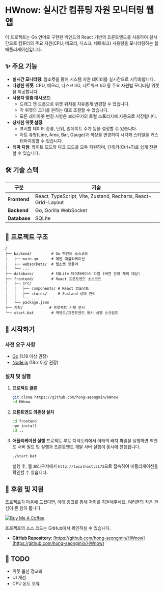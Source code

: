 # HWnow: 실시간 컴퓨팅 자원 모니터링 웹앱

이 프로젝트는 Go 언어로 구현된 백엔드와 React 기반의 프론트엔드를 사용하여 실시간으로 컴퓨터의 주요 자원(CPU, 메모리, 디스크, 네트워크) 사용량을 모니터링하는 웹 애플리케이션입니다.

## ✨ 주요 기능

- **실시간 모니터링**: 웹소켓을 통해 시스템 자원 데이터를 실시간으로 시각화합니다.
- **다양한 위젯**: CPU, 메모리, 디스크 I/O, 네트워크 I/O 등 주요 자원별 모니터링 위젯을 제공합니다.
- **사용자 맞춤 대시보드**:
  - 드래그 앤 드롭으로 위젯 위치를 자유롭게 변경할 수 있습니다.
  - 각 위젯의 크기를 원하는 대로 조절할 수 있습니다.
  - 모든 레이아웃 변경 사항은 브라우저의 로컬 스토리지에 자동으로 저장됩니다.
- **상세한 위젯 설정**:
  - 표시할 데이터 종류, 단위, 업데이트 주기 등을 설정할 수 있습니다.
  - 차트 유형(Line, Area, Bar, Gauge)과 색상을 변경하여 시각화 스타일을 커스터마이징할 수 있습니다.
- **테마 지원**: 라이트 모드와 다크 모드를 모두 지원하며, 단축키(Ctrl+T)로 쉽게 전환할 수 있습니다.

## 🛠️ 기술 스택

| 구분      | 기술                                                               |
| --------- | ------------------------------------------------------------------ |
| **Frontend**  | React, TypeScript, Vite, Zustand, Recharts, React-Grid-Layout    |
| **Backend**   | Go, Gorilla WebSocket                                              |
| **Database**  | SQLite                                                             |

## 📂 프로젝트 구조

```
/
├── backend/         # Go 백엔드 소스코드
│   ├── main.go      # 메인 애플리케이션
│   ├── websockets/  # 웹소켓 핸들러
│   └── ...
├── database/        # SQLite 데이터베이스 파일 (버전 관리 제외 대상)
├── frontend/        # React 프론트엔드 소스코드
│   ├── src/
│   │   ├── components/ # React 컴포넌트
│   │   ├── stores/     # Zustand 상태 관리
│   │   └── ...
│   └── package.json
├── 기획/            # 프로젝트 기획 문서
└── start.bat        # 백엔드/프론트엔드 동시 실행 스크립트
```

## 🚀 시작하기

### 사전 요구 사항

- [Go](https://go.dev/doc/install) (1.18 이상 권장)
- [Node.js](https://nodejs.org/en/download) (18.x 이상 권장)

### 설치 및 실행

1.  **프로젝트 클론**
    ```bash
    git clone https://github.com/hong-seongmin/HWnow
    cd HWnow
    ```

2.  **프론트엔드 의존성 설치**
    ```bash
    cd frontend
    npm install
    cd ..
    ```

3.  **애플리케이션 실행**
    프로젝트 루트 디렉토리에서 아래의 배치 파일을 실행하면 백엔드 서버 빌드 및 실행과 프론트엔드 개발 서버 실행이 동시에 진행됩니다.
    ```bash
    ./start.bat
    ```
    실행 후, 웹 브라우저에서 `http://localhost:5173`으로 접속하여 애플리케이션을 확인할 수 있습니다.

## 💖 후원 및 지원

프로젝트가 마음에 드셨다면, 아래 링크를 통해 저희를 지원해주세요. 여러분의 작은 관심이 큰 힘이 됩니다.

[![Buy Me A Coffee](https://cdn.buymeacoffee.com/buttons/v2/default-yellow.png)](https://buymeacoffee.com/oursophy)

프로젝트의 소스 코드는 GitHub에서 확인하실 수 있습니다.

-   **GitHub Repository**: [https://github.com/hong-seongmin/HWnow](https://github.com/hong-seongmin/HWnow)

## 🎯 TODO

-   위젯 옵션 정교화
-   UI 개선
-   CPU 온도 오류